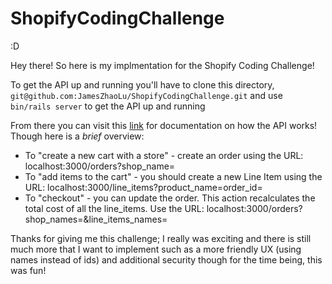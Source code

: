 # ShopifyCodingChallenge
:D

Hey there! So here is my implmentation for the Shopify Coding Challenge!

To get the API up and running you'll have to clone this directory, ```git@github.com:JamesZhaoLu/ShopifyCodingChallenge.git``` and use ```bin/rails server``` to get the API up and running

From there you can visit this [link](https://documenter.getpostman.com/view/3569996/RWaPtkqL) for documentation on how the API works! Though here is a *brief* overview:
- To "create a new cart with a store" - create an order using the URL: localhost:3000/orders?shop_name=
- To "add items to the cart" - you should create a new Line Item using the URL: localhost:3000/line_items?product_name=order_id=
- To "checkout" - you can update the order. This action recalculates the total cost of all the line_items. Use the URL: localhost:3000/orders?shop_names=&line_items_names=


Thanks for giving me this challenge; I really was exciting and there is still much more that I want to implement such as a more friendly UX (using names instead of ids) and additional security though for the time being, this was fun!

